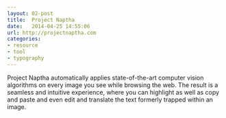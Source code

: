 ```yaml
---
layout: 02-post
title:  Project Naptha
date:   2014-04-25 14:55:06
url: http://projectnaptha.com
categories:
- resource
- tool
- typography
---
```


Project Naptha automatically applies state-of-the-art computer vision algorithms on every image you see while browsing the web. The result is a seamless and intuitive experience, where you can highlight as well as copy and paste and even edit and translate the text formerly trapped within an image.
